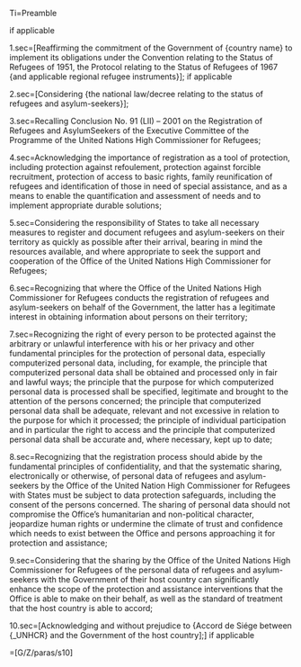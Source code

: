 Ti=Preamble

if applicable

1.sec=[Reaffirming the commitment of the Government of {country name} to implement its obligations under the Convention relating to the Status of Refugees of 1951, the Protocol relating to the Status of Refugees of 1967 {and applicable regional refugee instruments}]; if applicable

2.sec=[Considering {the national law/decree relating to the status of refugees and asylum-seekers}];

3.sec=Recalling Conclusion No. 91 (LII) – 2001 on the Registration of Refugees and AsylumSeekers of the Executive Committee of the Programme of the United Nations High Commissioner for Refugees;

4.sec=Acknowledging the importance of registration as a tool of protection, including protection against refoulement, protection against forcible recruitment, protection of access to basic rights, family reunification of refugees and identification of those in need of special assistance, and as a means to enable the quantification and assessment of needs and to implement appropriate durable solutions;

5.sec=Considering the responsibility of States to take all necessary measures to register and document refugees and asylum-seekers on their territory as quickly as possible after their arrival, bearing in mind the resources available, and where appropriate to seek the support and cooperation of the Office of the United Nations High Commissioner for Refugees;

6.sec=Recognizing that where the Office of the United Nations High Commissioner for Refugees conducts the registration of refugees and asylum-seekers on behalf of the Government, the latter has a legitimate interest in obtaining information about persons on their territory;

7.sec=Recognizing the right of every person to be protected against the arbitrary or unlawful interference with his or her privacy and other fundamental principles for the protection of personal data, especially computerized personal data, including, for example, the principle that computerized personal data shall be obtained and processed only in fair and lawful ways; the principle that the purpose for which computerized personal data is processed shall be specified, legitimate and brought to the attention of the persons concerned; the principle that computerized personal data shall be adequate, relevant and not excessive in relation to the purpose for which it processed; the principle of individual participation and in particular the right to access and the principle that computerized personal data shall be accurate and, where necessary, kept up to date;

8.sec=Recognizing that the registration process should abide by the fundamental principles of confidentiality, and that the systematic sharing, electronically or otherwise, of personal data of refugees and asylum-seekers by the Office of the United Nation High Commissioner for Refugees with States must be subject to data protection safeguards, including the consent of the persons concerned. The sharing of personal data should not compromise the Office’s humanitarian and non-political character, jeopardize human rights or undermine the climate of trust and confidence which needs to exist between the Office and persons approaching it for protection and assistance;

9.sec=Considering that the sharing by the Office of the United Nations High Commissioner for Refugees of the personal data of refugees and asylum-seekers with the Government of their host country can significantly enhance the scope of the protection and assistance interventions that the Office is able to make on their behalf, as well as the standard of treatment that the host country is able to accord;

10.sec=[Acknowledging and without prejudice to {Accord de Siége between {_UNHCR} and the Government of the host country];] if applicable

=[G/Z/paras/s10]
